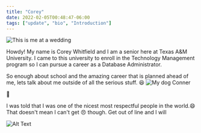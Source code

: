 ```yaml
---
title: "Corey"
date: 2022-02-05T00:48:47-06:00
tags: ["update", "bio", "Introduction"]
---
```





![This is me at a wedding](/project2/images/you.jpg)





Howdy!
My name is Corey Whitfield and I am a senior here at Texas A&M University. I came to this university to enroll in the Technology Management program so I can pursue a career as a Database Administrator.




So enough about school and the amazing career that is planned ahead of me, lets talk about me outside of all the serious stuff. :laughing:
![My dog Conner](/project2/images/conner.jpg)

:dog: 








I was told that I was one of the nicest most respectful people in the world.:smile: That doesn't mean I can't get :angry: though. Get out of line and I will


![Alt Text](https://giffiles.alphacoders.com/242/2425.gif)



